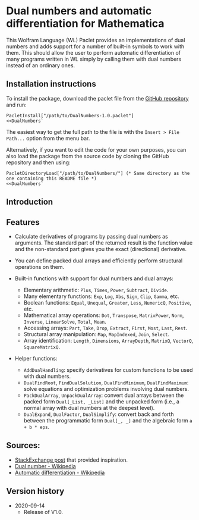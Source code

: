 # Dual numbers and automatic differentiation for Mathematica

This Wolfram Language (WL) Paclet provides an implementations of dual numbers and adds support for a number of built-in symbols to work with them. This should allow the user to perform automatic differentiation of many programs written in WL simply by calling them with dual numbers instead of an ordinary ones. 

## Installation instructions

To install the package, download the paclet file from the [GitHub repository](https://github.com/ssmit1986/DualNumbers) and run:

    PacletInstall["/path/to/DualNumbers-1.0.paclet"]
    <<DualNumbers`

The easiest way to get the full path to the file is with the `Insert > File Path...` option from the menu bar.

Alternatively, if you want to edit the code for your own purposes, you can also load the package from the source code by cloning the GitHub repository and then using:

    PacletDirectoryLoad["/path/to/DualNumbers/"] (* Same directory as the one containing this README file *)
    <<DualNumbers`

## Introduction

## Features

* Calculate derivatives of programs by passing dual numbers as arguments. The standard part of the returned result is the function value and the non-standard part gives you the exact (directional) derivative.

* You can define packed dual arrays and efficiently perform structural operations on them.


* Built-in functions with support for dual numbers and dual arrays:

    * Elementary arithmetic: `Plus`, `Times`, `Power`, `Subtract`, `Divide`.
    * Many elementary functions: `Exp`, `Log`, `Abs`, `Sign`, `Clip`, `Gamma`, etc.
    * Boolean functions: `Equal`, `Unequal`, `Greater`, `Less`, `NumericQ`, `Positive`, etc.
    * Mathematical array operations: `Dot`, `Transpose`, `MatrixPower`, `Norm`, `Inverse`, `LinearSolve`, `Total`, `Mean`.
    * Accessing arrays: `Part`, `Take`, `Drop`, `Extract`, `First`, `Most`, `Last`, `Rest`.
    * Structural array manipulation: `Map`, `MapIndexed`, `Join`, `Select`.
    * Array identification: `Length`, `Dimensions`, `ArrayDepth`, `MatrixQ`, `VectorQ`, `SquareMatrixQ`.


* Helper functions:
    * `AddDualHandling`: specify derivatives for custom functions to be used with dual numbers.
    * `DualFindRoot`, `FindDualSolution`, `DualFindMinimum`, `DualFindMaximum`: solve equations and optimization problems involving dual numbers.
    * `PackDualArray`, `UnpackDualArray`: convert dual arrays between the packed form `Dual[_List, _List]` and the unpacked form (i.e., a normal array with dual numbers at the deepest level).
    * `DualExpand`, `DualFactor`, `DualSimplify`: convert back and forth between the programmatic form `Dual[_, _]` and the algebraic form `a + b * eps`.

## Sources:
* [StackExchange post](https://mathematica.stackexchange.com/a/13926/43522) that provided inspiration.
* [Dual number - Wikipedia](https://en.wikipedia.org/wiki/Dual_number)
* [Automatic differentiation - Wikipedia](https://en.wikipedia.org/wiki/Automatic_differentiation)

## Version history

* 2020-09-14
    * Release of V1.0.